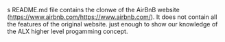 s README.md file contains the clonwe of the AirBnB website (https://www.airbnb.com/https://www.airbnb.com/). It does not contain all the features of the original website. just enough to show our knowledge of the ALX higher level progamming concept.
